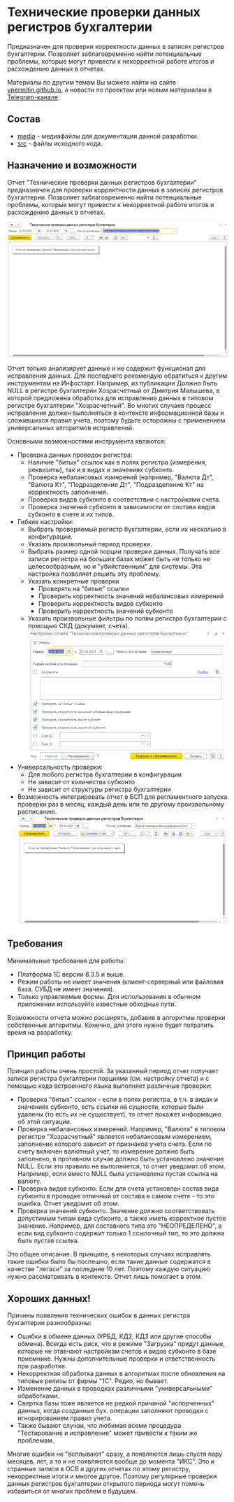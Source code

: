 # Технические проверки данных регистров бухгалтерии

Предназначен для проверки корректности данных в записях регистров бухгалтерии. Позволяет заблаговременно найти потенциальные проблемы, которые могут привести к некорректной работе итогов и расхождению данных в отчетах.

Материалы по другим темам Вы можете найти на сайте [ypermitin.github.io](https://ypermitin.github.io/), а новости по проектам или новым материалам в [Telegram-канале](https://t.me/TinyDevVault).

## Состав

* [media](media) - медиафайлы для документации данной разработки.
* [src](src) - файлы исходного кода.

## Назначение и возможности

Отчет "Технические проверки данных регистров бухгалтерии" предназначен для проверки корректности данных в записях регистров бухгалтерии. Позволяет заблаговременно найти потенциальные проблемы, которые могут привести к некорректной работе итогов и расхождению данных в отчетах.

![1. Пример работы с отчетом](./media/1.%20%D0%9F%D1%80%D0%B8%D0%BC%D0%B5%D1%80%20%D1%80%D0%B0%D0%B1%D0%BE%D1%82%D1%8B%20%D1%81%20%D0%BE%D1%82%D1%87%D0%B5%D1%82%D0%BE%D0%BC.gif)

Отчет только анализирует данные и не содержит функционал для исправления данных. Для последнего рекомендую обратиться к другим инструментам на Инфостарт. Например, из публикации Должно быть NULL в регистре бухгалтерии Хозрасчетный от Дмитрия Малышева, в которой предложена обработка для исправления данных в типовом регистре бухгалтерии "Хозрасчетный". Во многих случаев процесс исправления должен выполняться в контексте информационной базы и сложившихся правил учета, поэтому будьте осторожны с применением универсальных алгоритмов исправлений.

Основными возможностями инструмента являются:

* Проверка данных проводок регистра:
    * Наличие "битых" ссылок как в полях регистра (измерения, реквизиты), так и в видах и значениях субконто.
    * Проверка небалансовых измерений (например, "Валюта Дт", "Валюта Кт", "Подразделение Дт", "Подразделение Кт" на корректность заполнения.
    * Проверка видов субконто в соответствии с настройками счета.
    * Проверка значений субконто в зависимости от состава видов субконто в счете и их типов.
* Гибкие настройки:
    * Выбрать проверяемый регистр бухгалтерии, если их несколько в конфигурации.
    * Указать произвольный период проверки.
    * Выбрать размер одной порции проверки данных. Получать все записи регистра на больших базах может быть не только не целесообразным, но и "убийственным" для системы. Эта настройка позволяет решить эту проблему.
    * Указать конкретные проверки
        * Проверять на "битые" ссылки
        * Проверить корректность значений небалансовых измерений
        * Проверить корректность видов субконто
        * Проверить корректность значений субконто
    * Указать произвольные фильтры по полям регистра бухгалтерии с помощью СКД (документ, счета).
    ![2. Отборы](./media/2.%20%D0%9E%D1%82%D0%B1%D0%BE%D1%80%D1%8B.png)
* Универсальность проверки:
    * Для любого регистра бухгалтерии в конфигурации
    * Не зависит от количества субконто
    * Не зависит от структуры регистра бухгалтерии
* Возможность интегрировать отчет в БСП для регламентного запуска проверки раз в месяц, каждый день или по другому произвольному расписанию.
![3. Демо 2](./media/3.%20%D0%94%D0%B5%D0%BC%D0%BE%202.gif)

## Требования

Минимальные требования для работы:

* Платформа 1С версии 8.3.5 и выше.
* Режим работы не имеет значения (клиент-серверный или файловая база. СУБД не имеет значения).
* Только управляемые формы. Для использования в обычном приложении используйте известные обходные пути.

Возможности отчета можно расширять, добавив в алгоритмы проверки собственные алгоритмы. Конечно, для этого нужно будет потратить время на разработку.

## Принцип работы

Принцип работы очень простой. За указанный период отчет получает записи регистра бухгалтерии порциями (см. настройку отчета) и с помощью кода встроенного языка выполняет различные проверки:

* Проверка "битых" ссылок - если в полях регистра, в т.ч. в видах и значениях субконто, есть ссылки на сущности, которые были удалены (то есть их не существует), то отчет покажет информацию об этой ситуации.
* Проверка небалансовых измерений. Например, "Валюта" в типовом регистре "Хозрасчетный" является небалансовым измерением, заполнение которого зависит от признаков учета счета. Если по счету включен валютный учет, то измерение должно быть заполнено, в противном случае должно быть установлено значение NULL. Если это правило не выполняется, то отчет уведомит об этом. Например, если вместо NULL была установлена пустая ссылка на валюту.
* Проверка видов субконто. Если для счета установлен состав вида субконто в проводке отличный от состава в самом счете - то это ошибка. Отчет уведомит об этом.
* Проверка значений субконто. Значение должно соответствовать допустимым типам вида субконто, а также иметь корректное пустое значение. Например, для составного типа это "НЕОПРЕДЕЛЕНО", а если вид субконто содержит только 1 ссылочный тип, то это должна быть пустая ссылка.

Это общее описание. В принципе, в некоторых случаях исправлять такие ошибки было бы поспешно, если такие данные содержатся в качестве "легаси" за последние 10 лет. Поэтому каждую ситуацию нужно рассматривать в контексте. Отчет лишь помогает в этом. 

## Хороших данных!

Причины появления технических ошибок в данных регистра бухгалтерии разнообразны:

* Ошибки в обмене данных (УРБД, КД2, КД3 или другие способы обмена). Всегда есть риск, что в режиме "Загрузка" придут данные, которые не отвечают настройкам счетов и видов субконто в базе приемнике. Нужны дополнительные проверки и ответственность при разработке.
* Некорректная обработка данных в алгоритмах после обновления на типовые релизы от фирмы "1С". Редко, но бывает.
* Изменение данных в проводках различными "универсальными" обработками.
* Свертка базы тоже является не редкой причиной "испорченных" данных, когда созданные бух. операции заполняют проводки с игнорированием правил учета.
* Также бывают случаи, что любимая всеми процедура "Тестирование и исправление" может привести к таким же проблемам.

Многие ошибки не "всплывают" сразу, а появляются лишь спустя пару месяцев, лет, а то и не появляются вообще до момента "ИКС". Это и странные записи в ОСВ и других отчетах по этому регистру, некорректные итоги и многое другое. Поэтому регулярные проверки данных регистров бухгалтерии открытого периода могут помочь избавиться от многих проблем в будущем.